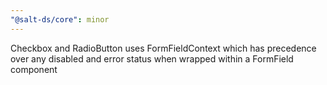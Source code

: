 ```yaml
---
"@salt-ds/core": minor
---
```


Checkbox and RadioButton uses FormFieldContext which has precedence over any disabled and error status when wrapped within a FormField component
